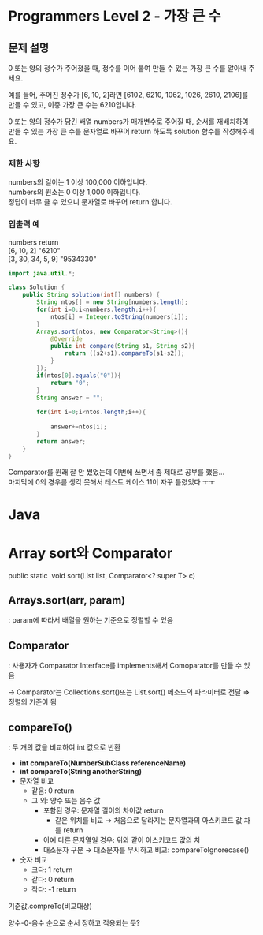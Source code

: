 # Programmers Level 2 - 가장 큰 수

## 문제 설명
0 또는 양의 정수가 주어졌을 때, 정수를 이어 붙여 만들 수 있는 가장 큰 수를 알아내 주세요.    
     
예를 들어, 주어진 정수가 [6, 10, 2]라면 [6102, 6210, 1062, 1026, 2610, 2106]를 만들 수 있고, 이중 가장 큰 수는 6210입니다.    
     
0 또는 양의 정수가 담긴 배열 numbers가 매개변수로 주어질 때, 순서를 재배치하여 만들 수 있는 가장 큰 수를 문자열로 바꾸어 return 하도록 solution 함수를 작성해주세요.    

### 제한 사항
numbers의 길이는 1 이상 100,000 이하입니다.    
numbers의 원소는 0 이상 1,000 이하입니다.    
정답이 너무 클 수 있으니 문자열로 바꾸어 return 합니다.     
### 입출력 예
numbers	return     
[6, 10, 2]	"6210"     
[3, 30, 34, 5, 9]	"9534330"    



```java
import java.util.*;

class Solution {
    public String solution(int[] numbers) {
        String ntos[] = new String[numbers.length];
        for(int i=0;i<numbers.length;i++){
            ntos[i] = Integer.toString(numbers[i]);
        }
        Arrays.sort(ntos, new Comparator<String>(){
            @Override
            public int compare(String s1, String s2){
                return ((s2+s1).compareTo(s1+s2));
            }
        });
        if(ntos[0].equals("0")){
            return "0";
        }
        String answer = "";
        
        for(int i=0;i<ntos.length;i++){
            
            answer+=ntos[i];
        }
        return answer;
    }
}
```


Comparator를 원래 잘 안 썼었는데 이번에 쓰면서 좀 제대로 공부를 했음...     
마지막에 0의 경우를 생각 못해서 테스트 케이스 11이 자꾸 틀렸었다 ㅜㅜ    


# Java

# Array sort와 Comparator

public static  void sort(List<T> list, Comparator<? super T> c)

## Arrays.sort(arr, param)

: param에 따라서 배열을 원하는 기준으로 정렬할 수 있음

## Comparator

: 사용자가 Comparator Interface를 implements해서 Comoparator를 만들 수 있음

→ Comparator는 Collections.sort()또는 List.sort() 메소드의 파라미터로 전달 ⇒ 정렬의 기준이 됨

## compareTo()

: 두 개의 값을 비교하여 int 값으로 반환

- **int compareTo(NumberSubClass referenceName)**
- **int compareTo(String anotherString)**
- 문자열 비교
    - 같음: 0 return
    - 그 외: 양수 또는 음수 값
        - 포함된 경우: 문자열 길이의 차이값 return
            - 같은 위치를 비교 → 처음으로 달라지는 문자열과의 아스키코드 값 차를 return
        - 아예 다른 문자열일 경우: 위와 같이 아스키코드 값의 차
        - 대소문자 구분 → 대소문자를 무시하고 비교: compareToIgnorecase()
- 숫자 비교
    - 크다: 1 return
    - 같다: 0 return
    - 작다: -1 return

기준값.compreTo(비교대상)

양수-0-음수 순으로 순서 정하고 적용되는 듯?
